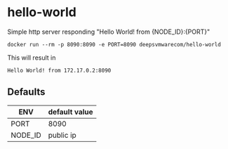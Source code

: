 # hello-world

Simple http server responding "Hello World! from {NODE_ID}:{PORT}"

    docker run --rm -p 8090:8090 -e PORT=8090 deepsvmwarecom/hello-world

This will result in 

    Hello World! from 172.17.0.2:8090

## Defaults

| ENV       | default value |
|-----------|---------------|
| PORT      | 8090          |
| NODE_ID   | public ip     |
